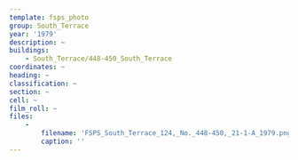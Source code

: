 ```yaml
---
template: fsps_photo
group: South_Terrace
year: '1979'
description: ~
buildings:
    - South_Terrace/448-450_South_Terrace
coordinates: ~
heading: ~
classification: ~
section: ~
cell: ~
film_roll: ~
files:
    -
        filename: 'FSPS_South_Terrace_124,_No._448-450,_21-1-A_1979.png'
        caption: ''
---
```

